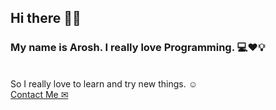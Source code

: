 ## Hi there 👋👻

### My name is Arosh. I really love Programming. 💻❤💡
<br />
So I really love to learn and try new things. ☺
<br />
<a href="mailto:mail.aroshakalanka@gmail.com">Contact Me ✉ <a>


<!--
**Aroshakalanka/Aroshakalanka** is a ✨ _special_ ✨ repository because its `README.md` (this file) appears on your GitHub profile.

Here are some ideas to get you started:

- 🔭 I’m currently working on ...
- 🌱 I’m currently learning ...
- 👯 I’m looking to collaborate on ...
- 🤔 I’m looking for help with ...
- 💬 Ask me about ...
- 📫 How to reach me: ...
- 😄 Pronouns: ...
- ⚡ Fun fact: ...
-->

